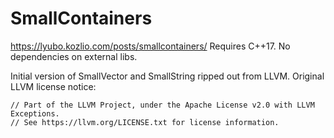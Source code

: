 # SmallContainers

https://lyubo.kozlio.com/posts/smallcontainers/
Requires C++17. No dependencies on external libs.


Initial version of SmallVector and SmallString ripped out from LLVM.
Original LLVM license notice:
```
// Part of the LLVM Project, under the Apache License v2.0 with LLVM Exceptions.
// See https://llvm.org/LICENSE.txt for license information.
```
